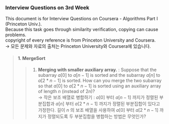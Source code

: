### Interview Questions on 3rd Week  
This document is for Interview Questions on Coursera - Algorithms Part I (Princeton Univ.).  
Because this task goes through similarity verification, copying can cause problems.  
copyright of every reference is from Princeton University and Coursera.  
-> 모든 문제와 자료의 출처는 Princeton University와 Coursera에 있습니다.  
  
> #### 1. MergeSort  
> > 1. __Merging with smaller auxiliary array.__ : Suppose that the subarray $a[0]$ to $a[n - 1]$ is sorted and the subarray $a[n]$ to $a[2 * n - 1]$ is sorted. How can you merge the two subarray so that $a[0]$ to $a[2 * n - 1]$ is sorted using an auxiliary array of length $n$ (instead of $2n$)?  
> > -> 작은 보조 배열로 병합하기 : $a[0]$ 부터 $a[n - 1]$ 까지가 정렬된 부분집합과 $a[n]$ 부터 $a[2 * n - 1]$ 까지가 정렬된 부분집합이 있다고 가정한다. 길이 $n$ 의 보조 배열을 사용하여 $a[0]$ 부터 $a[2 * n - 1]$ 까지가 정렬되도록 두 부분집합을 병합하는 방법은 무엇인가?  
> > 
